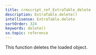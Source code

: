 ```yaml
---
title: crmscript_ref_ExtraTable_delete
description: ExtraTable.delete()
intellisense: ExtraTable.delete
sortOrder: 324
keywords: delete()
so.topic: reference
---
```


This function deletes the loaded object.


